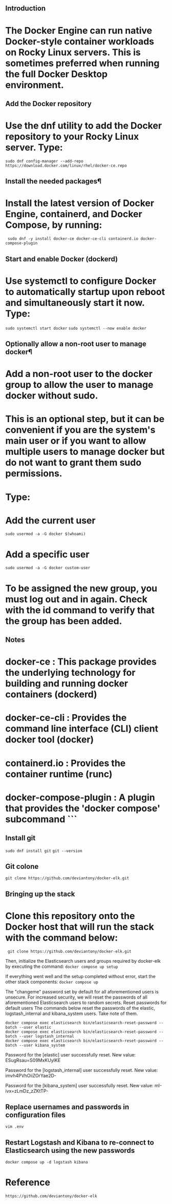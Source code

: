 ## Introduction
# The Docker Engine can run native Docker-style container workloads on Rocky Linux servers. This is sometimes preferred when running the full Docker Desktop environment.

## Add the Docker repository
# Use the dnf utility to add the Docker repository to your Rocky Linux server. Type:

```sudo dnf config-manager --add-repo https://download.docker.com/linux/rhel/docker-ce.repo```

##  Install the needed packages¶
# Install the latest version of Docker Engine, containerd, and Docker Compose, by running:

``` sudo dnf -y install docker-ce docker-ce-cli containerd.io docker-compose-plugin```

## Start and enable Docker (dockerd)
# Use systemctl to configure Docker to automatically startup upon reboot and simultaneously start it now. Type:

``` sudo systemctl start docker ```
``` sudo systemctl --now enable docker ```

##  Optionally allow a non-root user to manage docker¶
# Add a non-root user to the docker group to allow the user to manage docker without sudo.

# This is an optional step, but it can be convenient if you are the system's main user or if you want to allow multiple users to manage docker but do not want to grant them sudo permissions.
# Type:

# Add the current user
```sudo usermod -a -G docker $(whoami) ```

# Add a specific user
``` sudo usermod -a -G docker custom-user ```
#  To be assigned the new group, you must log out and in again. Check with the id command to verify that the group has been added.

## Notes

# docker-ce               : This package provides the underlying technology for building and running docker containers (dockerd) 
# docker-ce-cli           : Provides the command line interface (CLI) client docker tool (docker)
# containerd.io           : Provides the container runtime (runc)
# docker-compose-plugin   : A plugin that provides the 'docker compose' subcommand ```


## Install git
``` sudo dnf install git ```
``` git --version ```


## Git colone
```git clone https://github.com/deviantony/docker-elk.git ```


## Bringing up the stack
# Clone this repository onto the Docker host that will run the stack with the command below:
``` git clone https://github.com/deviantony/docker-elk.git```

Then, initialize the Elasticsearch users and groups required by docker-elk by executing the command:
``` docker compose up setup ```

If everything went well and the setup completed without error, start the other stack components:
```docker compose up ```



The "changeme" password set by default for all aforementioned users is unsecure. For increased security, we will reset the passwords of all aforementioned Elasticsearch users to random secrets.
Reset passwords for default users
The commands below reset the passwords of the elastic, logstash_internal and kibana_system users. Take note of them.

```
docker compose exec elasticsearch bin/elasticsearch-reset-password --batch --user elastic
docker compose exec elasticsearch bin/elasticsearch-reset-password --batch --user logstash_internal
docker compose exec elasticsearch bin/elasticsearch-reset-password --batch --user kibana_system
```


Password for the [elastic] user successfully reset.
New value: ESugRsau=S09MxKUyIKE


Password for the [logstash_internal] user successfully reset.
New value: imvh4PVhOiiZOrYae2D-


Password for the [kibana_system] user successfully reset.
New value: mI-ivx=zLmDz_zZKtTP-



## Replace usernames and passwords in configuration files
```/opt/docker-elk
vim .env
```

## Restart Logstash and Kibana to re-connect to Elasticsearch using the new passwords
```
docker compose up -d logstash kibana
```

# Reference
``` https://github.com/deviantony/docker-elk ```



